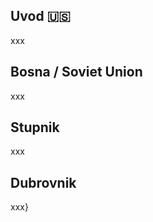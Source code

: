 <div id="observablehq-uvod-21c25eea"></div>
<div id="observablehq-rod1-21c25eea"></div>
<div id="observablehq-rod2-21c25eea"></div>

<link rel="stylesheet" href="https://cdn.jsdelivr.net/npm/@observablehq/inspector@5/dist/inspector.css">
<script type="module">
import {Runtime, Inspector} from "https://cdn.jsdelivr.net/npm/@observablehq/runtime@5/dist/runtime.js";
import define from "https://api.observablehq.com/d/55e49baea0913c59.js?v=4";
new Runtime().module(define, name => {
  if (name === "uvod") return new Inspector(document.querySelector("#observablehq-uvod-21c25eea"));
  if (name === "rod1") return new Inspector(document.querySelector("#observablehq-rod1-21c25eea"));
  if (name === "rod2") return new Inspector(document.querySelector("#observablehq-rod2-21c25eea"));
});
</script>

<div class="grid grid-cols-4">
  <div class="card">
    <h2>Uvod 🇺🇸</h2>
    <span class="big">xxx</span>
  </div>
  <div class="card">
    <h2>Bosna <span class="muted">/ Soviet Union</span></h2>
    <span class="big">xxx</span>
  </div>
  <div class="card">
    <h2>Stupnik</h2>
    <span class="big">xxx</span>
  </div>
  <div class="card">
    <h2>Dubrovnik</h2>
    <span class="big">xxx}</span>
  </div>
</div>
